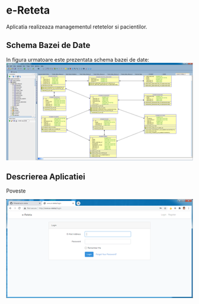 e-Reteta
========

Aplicatia realizeaza managementul retetelor si pacientilor.


Schema Bazei de Date
--------------------
In figura urmatoare este prezentata schema bazei de date:
![Schema Bazei de date](doc/images/db_reteta_oracle.png "Schema Bazei de Date")


Descrierea Aplicatiei
---------------------
Poveste

![Login](doc/images/login.png "Logarea in aplicatie")



